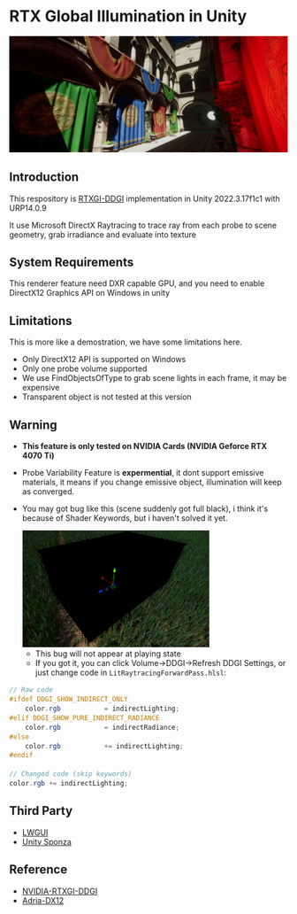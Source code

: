 # RTX Global Illumination in Unity

![sponza_1](./Notes/images/sponza_1.png)

## Introduction

This respository is [RTXGI-DDGI](https://github.com/NVIDIAGameWorks/RTXGI-DDGI?tab=readme-ov-file) implementation in Unity 2022.3.17f1c1 with URP14.0.9

It use Microsoft DirectX Raytracing to trace ray from each probe to scene geometry, grab irradiance and evaluate into texture

## System Requirements

This renderer feature need DXR capable GPU, and you need to enable DirectX12 Graphics API on Windows in unity

## Limitations

This is more like a demostration, we have some limitations here.

- Only DirectX12 API is supported on Windows
- Only one probe volume supported
- We use FindObjectsOfType to grab scene lights in each frame, it may be expensive
- Transparent object is not tested at this version

## Warning

- **This feature is only tested on NVIDIA Cards (NVIDIA Geforce RTX 4070 Ti)**

- Probe Variability Feature is **expermential**, it dont support emissive materials, it means if you change emissive object, illumination will keep as converged.

- You may got bug like this (scene suddenly got full black), i think it's because of Shader Keywords, but i haven't solved it yet.

  <img src="./Notes/images/sponza_2.png" alt="sponza_2" style="zoom:33%;" />

  - This bug will not appear at playing state
  - If you got it, you can click Volume->DDGI->Refresh DDGI Settings, or just change code in `LitRaytracingForwardPass.hlsl`:

```glsl
// Raw code
#ifdef DDGI_SHOW_INDIRECT_ONLY
    color.rgb           = indirectLighting;
#elif DDGI_SHOW_PURE_INDIRECT_RADIANCE
    color.rgb           = indirectRadiance;
#else
    color.rgb           += indirectLighting;
#endif

// Changed code (skip keywords)
color.rgb += indirectLighting;
```

## Third Party

- [LWGUI](https://github.com/JasonMa0012/LWGUI)
- [Unity Sponza](https://github.com/Unity-Technologies/Classic-Sponza)

## Reference

- [NVIDIA-RTXGI-DDGI](https://github.com/NVIDIAGameWorks/RTXGI-DDGI?tab=readme-ov-file)
- [Adria-DX12](https://github.com/mateeeeeee/Adria-DX12)
